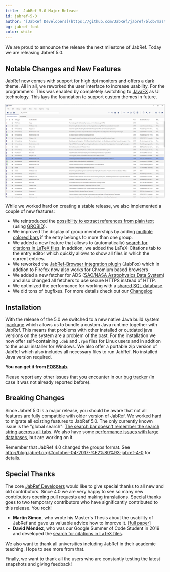 ```yaml
---
title:  JabRef 5.0 Major Release 
id: jabref-5-0
author: "[JabRef Developers](https://github.com/JabRef/jabref/blob/master/DEVELOPERS)" 
bg: jabref-font
color: white
---
```


We are proud to announce the release the next milestone of JabRef. Today we are releasing Jabref 5.0.

## Notable Changes and New Features

JabRef now comes with support for high dpi monitors and offers a dark theme.
All in all, we reworked the user interface to increase usability.
For the programmers: This was enabled by completely switchting to [JavaFX](https://openjfx.io/) as UI technology.
This lays the foundation to support custom themes in future.

![JabRef 5](../img/jabref-5-0-maintable.png)

While we worked hard on creating a stable release, we also implemented a couple of new features:

- We reintroduced the [possibility to extract references from plain text](https://docs.jabref.org/import-export/import/newentryfromplaintext) (using [GROBID](https://github.com/kermitt2/grobid)). 
- We improved the display of group memberships by adding [multiple colored bars](https://docs.jabref.org/finding-sorting-and-cleaning-entries/groups#icon-and-color) if the entry belongs to more than one group.
- We added a new feature that allows to (automatically) [search for citations in LaTeX files](https://docs.jabref.org/import-export/other-integrations/latex-citations).
In addtion, we added the LaTeX-Citations tab to the entry editor which quickly allows to show all files in which the current entries.
- We reworked the [JabRef-Browser integration plugin](https://github.com/JabRef/JabRef-Browser-Extension) (JabFox) which in addtion to Firefox now also works for Chromium based browsers 
- We added a new fetcher for ADS ([SAO/NASA Astrophysics Data System](https://docs.jabref.org/finding-sorting-and-cleaning-entries/import-using-online-bibliographic-database/ads)) and also changed all fetchers to use secure HTTPS instead of HTTP.
- We optimized the performance for working with a [shared SQL database](https://docs.jabref.org/collaborative-work/sqldatabase).
- We did tons of bugfixes. For more details check out our [Changelog](https://github.com/JabRef/jabref/blob/master/CHANGELOG.md)

## Installation

With the release of the 5.0 we switched to a new native Java build system [jpackage](https://jdk.java.net/jpackage/) which allows us to bundle a custom Java runtime together with JabRef.
This means that problems with other installed or outdated java versions on the system are a problem of the past.
For the installation we now offer self-containing `.deb` and `.rpm` files for Linux users and in addtion to the usual installer for Windows.
We also offer a portable zip version of JabRef which also includes all necessary files to run JabRef.
No installed Java version required.

**You can get it from [FOSShub](https://www.fosshub.com/JabRef.html).**

Please report any other issues that you encounter in our [bug tracker](https://github.com/JabRef/jabref/issues) (in case it was not already reported before).

## Breaking Changes

Since Jabref 5.0 is a major release, you should be aware that not all features are fully compatible with older version of JabRef. We worked hard to migrate all existing features to JabRef 5.0. The only currently known issue is the "global search": [The search bar doesn't remember the search string accross all tabs](https://github.com/JabRef/jabref/issues/4096). We also have some [performance issues with large databases](https://github.com/JabRef/jabref/issues/5071), but are working on it.

Remember that JabRef 4.0 changed the groups format. See <http://blog.jabref.org/#october-04-2017-%E2%80%93-jabref-4-0> for details.

## Special Thanks

The core [JabRef Developers](https://github.com/JabRef/jabref/blob/master/DEVELOPERS) would like to give special thanks to all new and old contributors. Since 4.0 we are very happy to see so many new contributors opening pull requests and making translations.
Special thanks goes to two temporary contributors who have significantly contributed to this release. You rock!

* **Martin Simon**, who wrote his Master's Thesis about the usability of JabRef and gave us valuable advice how to improve it. [[full paper](http://ceur-ws.org/Vol-2339/paper10.pdf)]
* **David Méndez**, who was our Google Summer of Code Student in 2019 and developed the [search for citations in LaTeX files](https://docs.jabref.org/import-export/other-integrations/latex-citations).

We also want to thank all universities including JabRef in their academic teaching. Hope to see more from that.

Finally, we  want to thank all the users who are constantly testing the latest snapshots and giving feedback!
